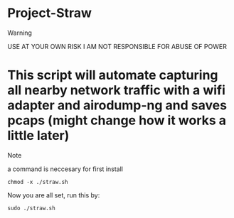 # Project-Straw
> [!WARNING]
> USE AT YOUR OWN RISK I AM NOT RESPONSIBLE FOR ABUSE OF POWER

# This script will automate capturing all nearby network traffic with a wifi adapter and airodump-ng and saves pcaps (might change how it works a little later)

> [!NOTE]
> a command is neccesary for first install

```
chmod -x ./straw.sh
```

Now you are all set, run this by:
```
sudo ./straw.sh
```
